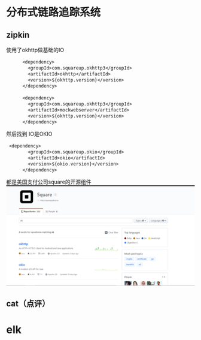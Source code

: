 #   分布式链路追踪系统

##  zipkin

使用了okhttp做基础的IO
```
      <dependency>
        <groupId>com.squareup.okhttp3</groupId>
        <artifactId>okhttp</artifactId>
        <version>${okhttp.version}</version>
      </dependency>

      <dependency>
        <groupId>com.squareup.okhttp3</groupId>
        <artifactId>mockwebserver</artifactId>
        <version>${okhttp.version}</version>
      </dependency>
```

然后找到 IO是OKIO

```
 <dependency>
        <groupId>com.squareup.okio</groupId>
        <artifactId>okio</artifactId>
        <version>${okio.version}</version>
      </dependency>
```

都是美国支付公司square的开源组件
![](pic/6.png)


##  cat（点评）





#   elk
#   